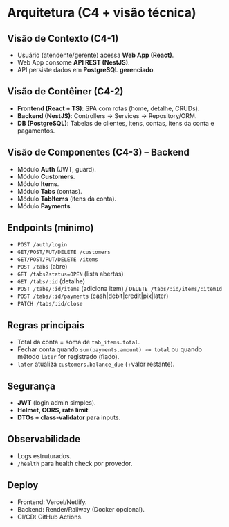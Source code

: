 # Arquitetura (C4 + visão técnica)

## Visão de Contexto (C4-1)
- Usuário (atendente/gerente) acessa **Web App (React)**.
- Web App consome **API REST (NestJS)**.
- API persiste dados em **PostgreSQL gerenciado**.

## Visão de Contêiner (C4-2)
- **Frontend (React + TS)**: SPA com rotas (home, detalhe, CRUDs).
- **Backend (NestJS)**: Controllers → Services → Repository/ORM.
- **DB (PostgreSQL)**: Tabelas de clientes, itens, contas, itens da conta e pagamentos.

## Visão de Componentes (C4-3) – Backend
- Módulo **Auth** (JWT, guard).
- Módulo **Customers**.
- Módulo **Items**.
- Módulo **Tabs** (contas).
- Módulo **TabItems** (itens da conta).
- Módulo **Payments**.

## Endpoints (mínimo)
- `POST /auth/login`
- `GET/POST/PUT/DELETE /customers`
- `GET/POST/PUT/DELETE /items`
- `POST /tabs` (abre)
- `GET /tabs?status=OPEN` (lista abertas)
- `GET /tabs/:id` (detalhe)
- `POST /tabs/:id/items` (adiciona item) / `DELETE /tabs/:id/items/:itemId`
- `POST /tabs/:id/payments` (cash|debit|credit|pix|later)
- `PATCH /tabs/:id/close`

## Regras principais
- Total da conta = soma de `tab_items.total`.
- Fechar conta quando `sum(payments.amount) >= total` ou quando método `later` for registrado (fiado).
- `later` atualiza `customers.balance_due` (+valor restante).

## Segurança
- **JWT** (login admin simples).
- **Helmet, CORS, rate limit**.
- **DTOs + class-validator** para inputs.

## Observabilidade
- Logs estruturados.
- `/health` para health check por provedor.

## Deploy
- Frontend: Vercel/Netlify.
- Backend: Render/Railway (Docker opcional).
- CI/CD: GitHub Actions.
